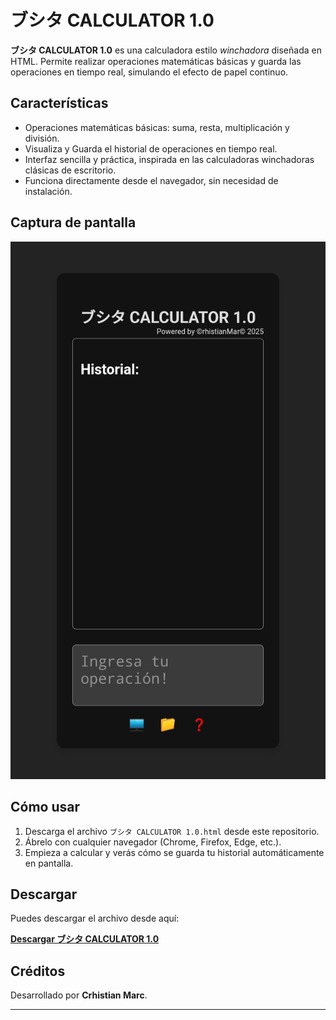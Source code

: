 # ブシタ CALCULATOR 1.0

**ブシタ CALCULATOR 1.0** es una calculadora estilo *winchadora* diseñada en HTML. Permite realizar operaciones matemáticas básicas y guarda las operaciones en tiempo real, simulando el efecto de papel continuo.

## Características

- Operaciones matemáticas básicas: suma, resta, multiplicación y división.
- Visualiza y Guarda el historial de operaciones en tiempo real.
- Interfaz sencilla y práctica, inspirada en las calculadoras winchadoras clásicas de escritorio.
- Funciona directamente desde el navegador, sin necesidad de instalación.

## Captura de pantalla

![ブシタ Calculator](screenshot.jpg)

## Cómo usar

1. Descarga el archivo `ブシタ CALCULATOR 1.0.html` desde este repositorio.
2. Ábrelo con cualquier navegador (Chrome, Firefox, Edge, etc.).
3. Empieza a calcular y verás cómo se guarda tu historial automáticamente en pantalla.

## Descargar

Puedes descargar el archivo desde aquí:

[**Descargar ブシタ CALCULATOR 1.0**](./ブシタ_CALCULATOR_1.0.html)

## Créditos

Desarrollado por **Crhistian Marc**.

---
